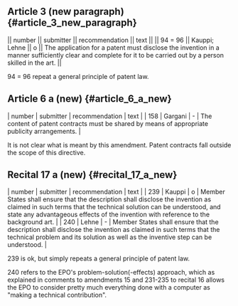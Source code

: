 ## Article 3 (new paragraph) {#article_3_new_paragraph}

\|\| number \|\| submitter \|\| recommendation \|\| text \|\| \|\| 94 =
96 \|\| Kauppi; Lehne \|\| o \|\| The application for a patent must
disclose the invention in a manner sufficiently clear and complete for
it to be carried out by a person skilled in the art. \|\|

94 = 96 repeat a general principle of patent law.

## Article 6 a (new) {#article_6_a_new}

\| number \| submitter \| recommendation \| text \| \| 158 \| Gargani
\| - \| The content of patent contracts must be shared by means of
appropriate publicity arrangements. \|

It is not clear what is meant by this amendment. Patent contracts fall
outside the scope of this directive.

## Recital 17 a (new) {#recital_17_a_new}

\| number \| submitter \| recommendation \| text \| \| 239 \| Kauppi \|
o \| Member States shall ensure that the description shall disclose the
invention as claimed in such terms that the technical solution can be
understood, and state any advantageous effects of the invention with
reference to the background art. \| \| 240 \| Lehne \| - \| Member
States shall ensure that the description shall disclose the invention as
claimed in such terms that the technical problem and its solution as
well as the inventive step can be understood. \|

239 is ok, but simply repeats a general principle of patent law.

240 refers to the EPO\'s problem-solution(-effects) approach, which as
explained in comments to amendments 15 and 231-235 to recital 16 allows
the EPO to consider pretty much everything done with a computer as
\"making a technical contribution\".
